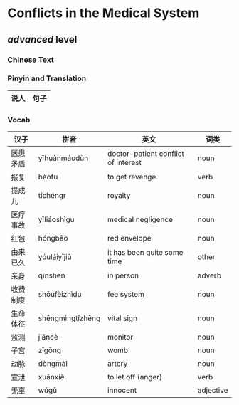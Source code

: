 #  Conflicts in the Medical System
## *advanced* level

### Chinese Text


### Pinyin and Translation
|说人|句子|
|----|----|
### Vocab
|汉子|拼音|英文|词类|
|----|----|----|----|
|医患矛盾|yīhuànmáodùn|doctor-patient conflict of interest|noun|
|报复|bàofu|to get revenge|verb|
|提成儿|tíchéngr|royalty|noun|
|医疗事故|yīliáoshìgu|medical negligence|noun|
|红包|hóngbāo|red envelope|noun|
|由来已久|yóuláiyǐjiǔ|it has been quite some time|other|
|亲身|qīnshēn|in person|adverb|
|收费制度|shōufèizhìdu|fee system|noun|
|生命体征|shēngmìngtǐzhēng|vital sign|noun|
|监测|jiāncè|monitor|noun|
|子宫|zǐgōng|womb|noun|
|动脉|dòngmài|artery|noun|
|宣泄|xuānxiè|to let off (anger)|verb|
|无辜|wúgū|innocent|adjective|